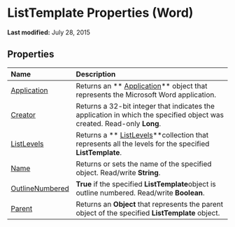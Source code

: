
# ListTemplate Properties (Word)

 **Last modified:** July 28, 2015


## Properties



|**Name**|**Description**|
|:-----|:-----|
| [Application](e46c4bfa-8fca-0a00-d511-ca20bbd5b211.md)|Returns an  ** [Application](d1cf6f8f-4e88-bf01-93b4-90a83f79cb44.md)** object that represents the Microsoft Word application.|
| [Creator](b51fca66-16cd-9b4c-a5c3-18936414e9b3.md)|Returns a 32-bit integer that indicates the application in which the specified object was created. Read-only  **Long**.|
| [ListLevels](ed3c036d-b9be-eeb1-5894-ddf1e2a5f8df.md)|Returns a  ** [ListLevels](9165c008-c066-8d3e-9254-d9e0ab2ec091.md)**collection that represents all the levels for the specified  **ListTemplate**.|
| [Name](c8258ced-d442-209b-5a94-9d892b1c0720.md)|Returns or sets the name of the specified object. Read/write  **String**.|
| [OutlineNumbered](0d728c52-b33d-7764-a0ef-6573040ed1ef.md)| **True** if the specified **ListTemplate**object is outline numbered. Read/write  **Boolean**.|
| [Parent](3e3332d9-8da7-93fe-6d4b-52aa6da81a0b.md)|Returns an  **Object** that represents the parent object of the specified **ListTemplate** object.|
